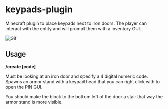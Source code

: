 # keypads-plugin
Minecraft plugin to place keypads next to iron doors. The player can interact with the entity and will prompt them with a inventory GUI.

![Gif](./keypad-op.gif)

## Usage

**/create [code]**

Must be looking at an iron door and specify a 4 digital numeric code. 
Spawns an armor stand with a keypad head that you can right click with to open the PIN GUI.

You should make the block to the bottom left of the door a stair that way the armor stand is more visible.
